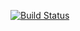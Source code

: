 [![Build Status](https://dev.azure.com/kuaiye/Front-end-Acuvue/_apis/build/status/kuaiye.Font-end-Acuvue)](https://dev.azure.com/kuaiye/Front-end-Acuvue/_build/latest?definitionId=1)
